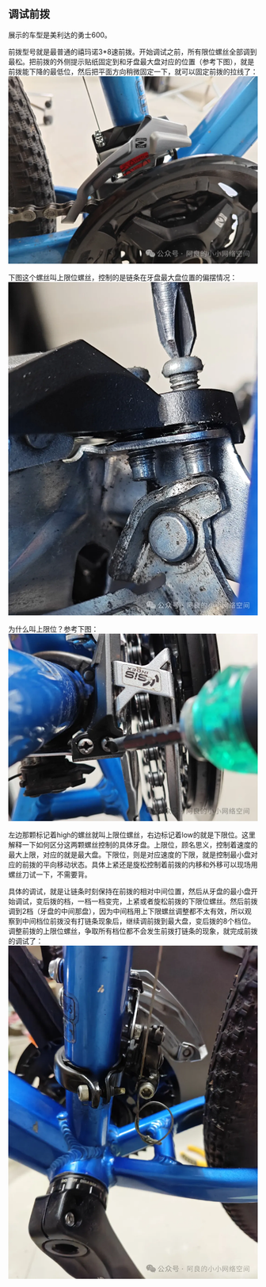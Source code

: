 ## 调试前拨
展示的车型是美利达的勇士600。

前拨型号就是最普通的禧玛诺3*8速前拨。开始调试之前，所有限位螺丝全部调到最松。把前拨的外侧提示贴纸固定到和牙盘最大盘对应的位置（参考下图），就是前拨能下降的最低位，然后把平面方向稍微固定一下，就可以固定前拨的拉线了：
![前拨3](../images/0-维修自行车/07-调试前拨/前拨3.webp)

下图这个螺丝叫上限位螺丝，控制的是链条在牙盘最大盘位置的偏摆情况：
![前拨1](../images/0-维修自行车/07-调试前拨/前拨1.webp)

为什么叫上限位？参考下图：
![前拨2](../images/0-维修自行车/07-调试前拨/前拨2.webp)

左边那颗标记着high的螺丝就叫上限位螺丝，右边标记着low的就是下限位。这里解释一下如何区分这两颗螺丝控制的具体牙盘。上限位，顾名思义，控制着速度的最大上限，对应的就是最大盘。下限位，则是对应速度的下限，就是控制最小盘对应的前拨的平向移动状态。具体上紧还是旋松控制着前拨的内移和外移可以现场用螺丝刀试一下，不需要背。

具体的调试，就是让链条时刻保持在前拨的相对中间位置，然后从牙盘的最小盘开始调试，变后拨的档，一档一档变完，上紧或者旋松前拨的下限位螺丝。然后前拨调到2档（牙盘的中间那盘），因为中间档用上下限螺丝调整都不太有效，所以观察到中间档位前拨没有打链条现象后，继续调前拨到最大盘，变后拨的8个档位。调整前拨的上限位螺丝，争取所有档位都不会发生前拨打链条的现象，就完成前拨的调试了：
![前拨](../images/0-维修自行车/07-调试前拨/前拨.webp)